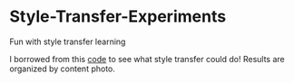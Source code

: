 # Style-Transfer-Experiments
Fun with style transfer learning

I borrowed from this [code](http://pytorch.org/tutorials/advanced/neural_style_tutorial.html) to see what style transfer could do! Results are organized by content photo. 
